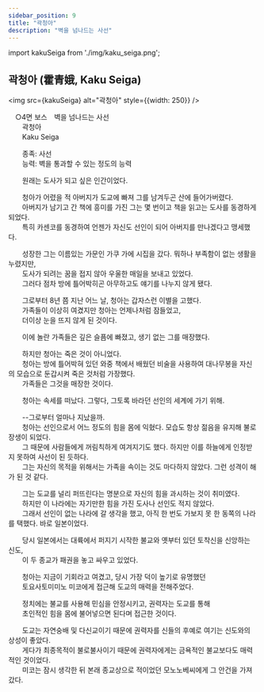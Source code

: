 ```yaml
---
sidebar_position: 9
title: "곽청아"
description: "벽을 넘나드는 사선"
---
```


import kakuSeiga from './img/kaku_seiga.png';

## 곽청아 (霍青娥, Kaku Seiga)

<img src={kakuSeiga} alt="곽청아" style={{width: 250}} />

　○4면 보스　벽을 넘나드는 사선  
　　곽청아  
　　Kaku Seiga  

　　종족: 사선  
　　능력: 벽을 통과할 수 있는 정도의 능력  

　　원래는 도사가 되고 싶은 인간이었다.  

　　청아가 어렸을 적 아버지가 도교에 빠져 그를 남겨두곤 산에 들어가버렸다.  
　　아버지가 남기고 간 책에 흥미를 가진 그는 몇 번이고 책을 읽고는 도사를 동경하게 되었다.  
　　특히 카센코를 동경하여 언젠가 자신도 선인이 되어 아버지를 만나겠다고 맹세했다.  

　　성장한 그는 이름있는 가문인 가쿠 가에 시집을 갔다. 뭐하나 부족함이 없는 생활을 누렸지만,  
　　도사가 되려는 꿈을 접지 않아 우울한 매일을 보내고 있었다.  
　　그러다 점차 방에 틀어박히곤 아무하고도 얘기를 나누지 않게 됐다.  

　　그로부터 8년 쯤 지난 어느 날, 청아는 갑자스런 이별을 고했다.  
　　가족들이 이상히 여겼지만 청아는 언제나처럼 잠들었고,  
　　더이상 눈을 뜨지 않게 된 것이다.  

　　이에 놀란 가족들은 깊은 슬픔에 빠졌고, 생기 없는 그를 매장했다.  

　　하지만 청아는 죽은 것이 아니었다.  
　　청아는 방에 틀어박혀 있던 와중 책에서 배웠던 비술을 사용하여 대나무봉을 자신의 모습으로 둔갑시켜 죽은 것처럼 가장했다.  
　　가족들은 그것을 매장한 것이다.  

　　청아는 속세를 떠났다. 그렇다, 그토록 바라던 선인의 세계에 가기 위해.  

　　--그로부터 얼마나 지났을까.  
　　청아는 선인으로서 어느 정도의 힘을 몸에 익혔다. 모습도 항상 젊음을 유지해 불로장생이 되었다.  
　　그 때문에 사람들에게 꺼림칙하게 여겨지기도 했다. 하지만 이를 하늘에게 인정받지 못하여 사선이 된 듯하다.  
　　그는 자신의 목적을 위해서는 가족을 속이는 것도 마다하지 않았다. 그런 성격이 해가 된 것 같다.  

　　그는 도교를 널리 퍼뜨린다는 명분으로 자신의 힘을 과시하는 것이 취미였다.  
　　하지만 이 나라에는 자기만한 힘을 가진 도사나 선인도 적지 않았다.  
　　그래서 선인이 없는 나라에 갈 생각을 했고, 아직 한 번도 가보지 못 한 동쪽의 나라를 택했다. 바로 일본이었다.  

　　당시 일본에서는 대륙에서 퍼지기 시작한 불교와 옛부터 있던 토착신을 신앙하는 신도,  
　　이 두 종교가 패권을 놓고 싸우고 있었다.  

　　청아는 지금이 기회라고 여겼고, 당시 가장 덕이 높기로 유명했던  
　　토요사토미미노 미코에게 접근해 도교의 매력을 전해주었다.  

　　정치에는 불교를 사용해 민심을 안정시키고, 권력자는 도교를 통해  
　　초인적인 힘을 몸에 불어넣으면 된다며 접근한 것이다.  

　　도교는 자연숭배 및 다신교이기 때문에 권력자를 신들의 후예로 여기는 신도와의 상성이 좋았다.  
　　게다가 최종목적이 불로불사이기 때문에 권력자에게는 금욕적인 불교보다도 매력적인 것이었다.  
　　미코는 잠시 생각한 뒤 본래 종교상으로 적이었던 모노노베씨에게 그 안건을 가져갔다.
